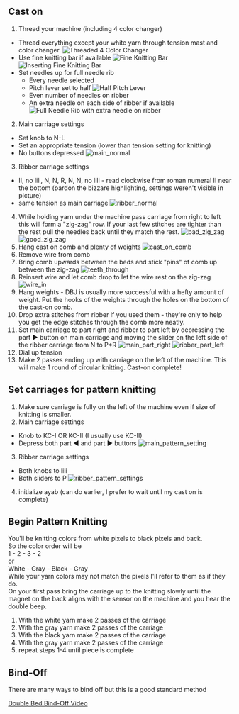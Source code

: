 ## Cast on ##

1. Thread your machine (including 4 color changer)
  * Thread everything except your white yarn through tension mast and color changer.
![Threaded 4 Color Changer](img/dbj_middle_colors_twice/4color_threaded.jpg)
  * Use fine knitting bar if available
  ![Fine Knitting Bar](img/dbj_middle_colors_twice/fine_knitting_bar.jpg)
  ![Inserting Fine Knitting Bar](img/dbj_middle_colors_twice/fnb_insert.jpg)
  * Set needles up for full needle rib
    * Every needle selected
    * Pitch lever set to half
    ![Half Pitch Lever](img/dbj_middle_colors_twice/half_pitch_lever.jpg)
    * Even number of needles on ribber
    * An extra needle on each side of ribber if available
    ![Full Needle Rib with extra needle on ribber](img/dbj_middle_colors_twice/fnr_extra_needle.jpg)
2. Main carriage settings
  * Set knob to N-L
  * Set an appropriate tension (lower than tension setting for knitting)
  * No buttons depressed
  ![main_normal](img/dbj_middle_colors_twice/main_normal.jpg)
3. Ribber carriage settings
  * II, no lili, N, N, R, N, N, no lili - read clockwise from roman numeral II near the bottom (pardon the bizzare highlighting, settings weren't visible in picture)
  * same tension as main carriage
  ![ribber_normal](img/dbj_middle_colors_twice/ribber_normal_highlighted.jpg)
4. While holding yarn under the machine pass carriage from right to left this will form a "zig-zag" row. If your last few stitches are tighter than the rest pull the needles back until they match the rest.
![bad_zig_zag](img/dbj_middle_colors_twice/bad_zig_zag.jpg)
![good_zig_zag](img/dbj_middle_colors_twice/good_zig_zag.jpg)
5. Hang cast on comb and plenty of weights
![cast_on_comb](img/dbj_middle_colors_twice/cast_on_comb.jpg)
6. Remove wire from comb
7. Bring comb upwards between the beds and stick "pins" of comb up between the zig-zag
![teeth_through](img/dbj_middle_colors_twice/teeth_through.jpg)
8. Reinsert wire and let comb drop to let the wire rest on the zig-zag
![wire_in](img/dbj_middle_colors_twice/wire_in.jpg)
9. Hang weights - DBJ is usually more successful with a hefty amount of weight. Put the hooks of the weights through the holes on the bottom of the cast-on comb.
10. Drop extra stitches from ribber if you used them - they're only to help you get the edge stitches through the comb more neatly.
11. Set main carriage to part right and ribber to part left by depressing the part :arrow_forward: button on main carriage and moving the slider on the left side of the ribber carriage from N to P*R
![main_part_right](img/dbj_middle_colors_twice/main_part_right.jpg)
![ribber_part_left](img/dbj_middle_colors_twice/ribber_part_left.jpg)
12. Dial up tension 
13. Make 2 passes ending up with carriage on the left of the machine. This will make 1 round of circular knitting. Cast-on complete!

## Set carriages for pattern knitting ##
1. Make sure carriage is fully on the left of the machine even if size of knitting is smaller.
2. Main carriage settings
  * Knob to KC-I OR KC-II (I usually use KC-II)
  * Depress both part :arrow_backward: and part :arrow_forward: buttons
![main_pattern_setting](img/dbj_middle_colors_twice/main_pattern_setting.jpg)
3. Ribber carriage settings
  * Both knobs to lili
  * Both sliders to P
![ribber_pattern_settings](img/dbj_middle_colors_twice/ribber_pattern_settings.jpg)
4. initialize ayab (can do earlier, I prefer to wait until my cast on is complete)

## Begin Pattern Knitting ##
You'll be knitting colors from white pixels to black pixels and back.  
So the color order will be  
1 - 2 - 3 - 2  
or  
White - Gray - Black - Gray    
While your yarn colors may not match the pixels I'll refer to them as if they do.  
On your first pass bring the carriage up to the knitting slowly until the magnet on the back aligns with the sensor on the machine and you hear the double beep.


1. With the white yarn make 2 passes of the carriage
2. With the gray yarn make 2 passes of the carriage
3. With the black yarn make 2 passes of the carriage
4. With the gray yarn make 2 passes of the carriage
5. repeat steps 1-4 until piece is complete

## Bind-Off
There are many ways to bind off but this is a good standard method

[Double Bed Bind-Off Video](https://youtu.be/VEzJg0oRzVw)
